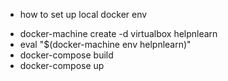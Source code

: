 * how to set up local docker env
- docker-machine create -d virtualbox helpnlearn
- eval "$(docker-machine env helpnlearn)"
- docker-compose build
- docker-compose up